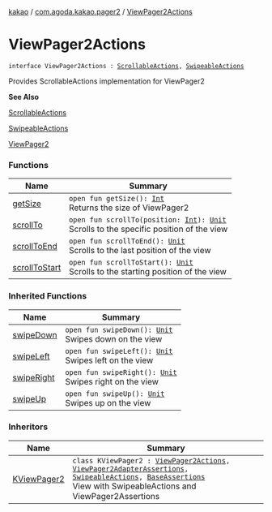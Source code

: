 [kakao](../../index.md) / [com.agoda.kakao.pager2](../index.md) / [ViewPager2Actions](./index.md)

# ViewPager2Actions

`interface ViewPager2Actions : `[`ScrollableActions`](../../com.agoda.kakao.common.actions/-scrollable-actions/index.md)`, `[`SwipeableActions`](../../com.agoda.kakao.common.actions/-swipeable-actions/index.md)

Provides ScrollableActions implementation for ViewPager2

**See Also**

[ScrollableActions](../../com.agoda.kakao.common.actions/-scrollable-actions/index.md)

[SwipeableActions](../../com.agoda.kakao.common.actions/-swipeable-actions/index.md)

[ViewPager2](#)

### Functions

| Name | Summary |
|---|---|
| [getSize](get-size.md) | `open fun getSize(): `[`Int`](https://kotlinlang.org/api/latest/jvm/stdlib/kotlin/-int/index.html)<br>Returns the size of ViewPager2 |
| [scrollTo](scroll-to.md) | `open fun scrollTo(position: `[`Int`](https://kotlinlang.org/api/latest/jvm/stdlib/kotlin/-int/index.html)`): `[`Unit`](https://kotlinlang.org/api/latest/jvm/stdlib/kotlin/-unit/index.html)<br>Scrolls to the specific position of the view |
| [scrollToEnd](scroll-to-end.md) | `open fun scrollToEnd(): `[`Unit`](https://kotlinlang.org/api/latest/jvm/stdlib/kotlin/-unit/index.html)<br>Scrolls to the last position of the view |
| [scrollToStart](scroll-to-start.md) | `open fun scrollToStart(): `[`Unit`](https://kotlinlang.org/api/latest/jvm/stdlib/kotlin/-unit/index.html)<br>Scrolls to the starting position of the view |

### Inherited Functions

| Name | Summary |
|---|---|
| [swipeDown](../../com.agoda.kakao.common.actions/-swipeable-actions/swipe-down.md) | `open fun swipeDown(): `[`Unit`](https://kotlinlang.org/api/latest/jvm/stdlib/kotlin/-unit/index.html)<br>Swipes down on the view |
| [swipeLeft](../../com.agoda.kakao.common.actions/-swipeable-actions/swipe-left.md) | `open fun swipeLeft(): `[`Unit`](https://kotlinlang.org/api/latest/jvm/stdlib/kotlin/-unit/index.html)<br>Swipes left on the view |
| [swipeRight](../../com.agoda.kakao.common.actions/-swipeable-actions/swipe-right.md) | `open fun swipeRight(): `[`Unit`](https://kotlinlang.org/api/latest/jvm/stdlib/kotlin/-unit/index.html)<br>Swipes right on the view |
| [swipeUp](../../com.agoda.kakao.common.actions/-swipeable-actions/swipe-up.md) | `open fun swipeUp(): `[`Unit`](https://kotlinlang.org/api/latest/jvm/stdlib/kotlin/-unit/index.html)<br>Swipes up on the view |

### Inheritors

| Name | Summary |
|---|---|
| [KViewPager2](../-k-view-pager2/index.md) | `class KViewPager2 : `[`ViewPager2Actions`](./index.md)`, `[`ViewPager2AdapterAssertions`](../-view-pager2-adapter-assertions/index.md)`, `[`SwipeableActions`](../../com.agoda.kakao.common.actions/-swipeable-actions/index.md)`, `[`BaseAssertions`](../../com.agoda.kakao.common.assertions/-base-assertions/index.md)<br>View with SwipeableActions and ViewPager2Assertions |
